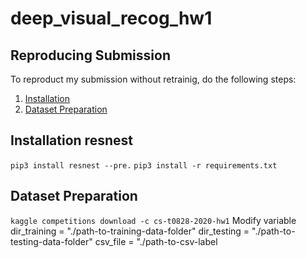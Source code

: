 # deep_visual_recog_hw1
## Reproducing Submission
To reproduct my submission without retrainig, do the following steps:
1. [Installation](#installation-resnest)
2. [Dataset Preparation](#Dataset-Preparation)


## Installation resnest
`pip3 install resnest --pre.`
`pip3 install -r requirements.txt`

## Dataset Preparation
`kaggle competitions download -c cs-t0828-2020-hw1`
Modify variable 
dir_training = "./path-to-training-data-folder"
dir_testing = "./path-to-testing-data-folder"
csv_file = "./path-to-csv-label


